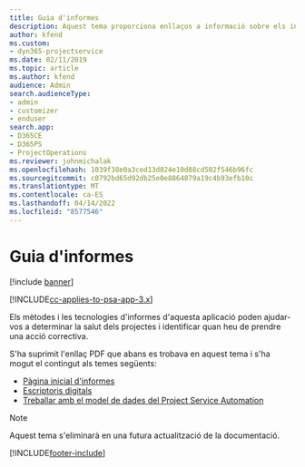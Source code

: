 ```yaml
---
title: Guia d'informes
description: Aquest tema proporciona enllaços a informació sobre els informes.
author: kfend
ms.custom:
- dyn365-projectservice
ms.date: 02/11/2019
ms.topic: article
ms.author: kfend
audience: Admin
search.audienceType:
- admin
- customizer
- enduser
search.app:
- D365CE
- D365PS
- ProjectOperations
ms.reviewer: johnmichalak
ms.openlocfilehash: 1039f38e0a3ced13d824e10d88cd502f546b96fc
ms.sourcegitcommit: c0792bd65d92db25e0e8864879a19c4b93efb10c
ms.translationtype: MT
ms.contentlocale: ca-ES
ms.lasthandoff: 04/14/2022
ms.locfileid: "8577546"
---
```

# <a name="reporting-guide"></a>Guia d'informes

[!include [banner](../../includes/psa-now-project-operations.md)]

[!INCLUDE[cc-applies-to-psa-app-3.x](../../includes/cc-applies-to-psa-app-3x.md)]

Els mètodes i les tecnologies d'informes d'aquesta aplicació poden ajudar-vos a determinar la salut dels projectes i identificar quan heu de prendre una acció correctiva. 

S'ha suprimit l'enllaç PDF que abans es trobava en aquest tema i s'ha mogut el contingut als temes següents:

- [Pàgina inicial d'informes](../reports-reporting-dynamics-365-project-service.md)
- [Escriptoris digitals](../reports-dashboards.md)
- [Treballar amb el model de dades del Project Service Automation](../reports-working-project-service-data-model.md)

> [!NOTE]
> Aquest tema s'eliminarà en una futura actualització de la documentació. 


[!INCLUDE[footer-include](../../includes/footer-banner.md)]
